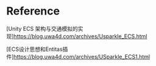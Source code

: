 # Reference

[Unity ECS 架构与交通模拟的实现]https://blog.uwa4d.com/archives/Usparkle_ECS.html

[ECS设计思想和Entitas插件]https://blog.uwa4d.com/archives/USparkle_ECS1.html
